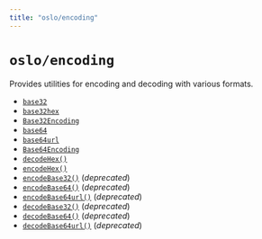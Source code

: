 ```yaml
---
title: "oslo/encoding"
---
```


# `oslo/encoding`

Provides utilities for encoding and decoding with various formats.

- [`base32`](/reference/encoding/base32)
- [`base32hex`](/reference/encoding/base32hex)
- [`Base32Encoding`](/reference/encoding/Base32Encoding)
- [`base64`](/reference/encoding/base64url)
- [`base64url`](/reference/encoding/base64url)
- [`Base64Encoding`](/reference/encoding/Base64Encoding)
- [`decodeHex()`](/reference/encoding/decodeHex)
- [`encodeHex()`](/reference/encoding/encodeHex)
- [`encodeBase32()`](/reference/encoding/encodeBase32) (_deprecated_)
- [`encodeBase64()`](/reference/encoding/encodeBase64) (_deprecated_)
- [`encodeBase64url()`](/reference/encoding/encodeBase64url) (_deprecated_)
- [`decodeBase32()`](/reference/encoding/decodeBase32) (_deprecated_)
- [`decodeBase64()`](/reference/encoding/decodeBase64) (_deprecated_)
- [`decodeBase64url()`](/reference/encoding/decodeBase64url) (_deprecated_)
